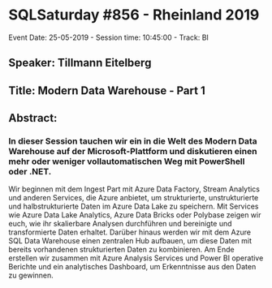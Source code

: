 # SQLSaturday #856 - Rheinland 2019
Event Date: 25-05-2019 - Session time: 10:45:00 - Track: BI
## Speaker: Tillmann Eitelberg
## Title: Modern Data Warehouse - Part 1
## Abstract:
### In dieser Session tauchen wir ein in die Welt des Modern Data Warehouse auf der Microsoft-Plattform und diskutieren einen mehr oder weniger vollautomatischen Weg mit PowerShell oder .NET.

Wir beginnen mit dem Ingest Part mit Azure Data Factory, Stream Analytics und anderen Services, die Azure anbietet, um strukturierte, unstrukturierte und halbstrukturierte Daten im Azure Data Lake zu speichern. Mit Services wie Azure Data Lake Analytics, Azure Data Bricks oder Polybase zeigen wir euch, wie ihr skalierbare Analysen durchführen und bereinigte und transformierte Daten erhaltet. Darüber hinaus werden wir mit dem Azure SQL Data Warehouse einen zentralen Hub aufbauen, um diese Daten mit bereits vorhandenen strukturierten Daten zu kombinieren. Am Ende erstellen wir zusammen mit Azure Analysis Services und Power BI operative Berichte und ein analytisches Dashboard, um Erkenntnisse aus den Daten zu gewinnen.
